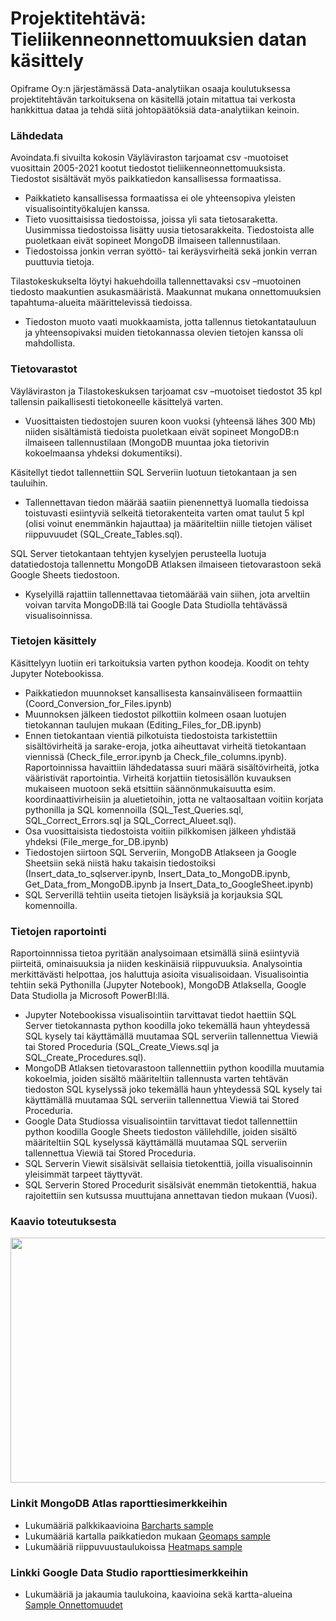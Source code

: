 # Projektitehtävä: Tieliikenneonnettomuuksien datan käsittely

Opiframe Oy:n järjestämässä Data-analytiikan osaaja koulutuksessa projektitehtävän tarkoituksena on käsitellä jotain mitattua tai verkosta hankkittua dataa ja tehdä siitä johtopäätöksiä data-analytiikan keinoin. 

### Lähdedata

Avoindata.fi sivuilta kokosin Väyläviraston tarjoamat csv -muotoiset vuosittain 2005-2021 kootut tiedostot tieliikenneonnettomuuksista. Tiedostot sisältävät myös paikkatiedon kansallisessa formaatissa.
- Paikkatieto kansallisessa formaatissa ei ole yhteensopiva yleisten visualisointityökalujen kanssa.
- Tieto vuosittaisissa tiedostoissa, joissa yli sata tietosaraketta. Uusimmissa tiedostoissa lisätty uusia tietosarakkeita. Tiedostoista alle puoletkaan eivät sopineet MongoDB ilmaiseen tallennustilaan.
- Tiedostoissa jonkin verran syöttö- tai keräysvirheitä sekä jonkin verran puuttuvia tietoja.

Tilastokeskukselta löytyi hakuehdoilla tallennettavaksi csv –muotoinen tiedosto maakuntien asukasmääristä. Maakunnat mukana onnettomuuksien tapahtuma-alueita määrittelevissä tiedoissa.
- Tiedoston muoto vaati muokkaamista, jotta tallennus tietokantatauluun ja yhteensopivaksi muiden tietokannassa olevien tietojen kanssa oli mahdollista.

### Tietovarastot

Väyläviraston ja Tilastokeskuksen tarjoamat csv –muotoiset tiedostot 35 kpl tallensin paikallisesti tietokoneelle käsittelyä varten.
- Vuosittaisten tiedostojen suuren koon vuoksi (yhteensä lähes 300 Mb) niiden sisältämistä tiedoista puoletkaan eivät sopineet MongoDB:n ilmaiseen tallennustilaan (MongoDB muuntaa joka tietorivin kokoelmaansa yhdeksi dokumentiksi).

Käsitellyt tiedot tallennettiin SQL Serveriin luotuun tietokantaan ja sen tauluihin.
- Tallennettavan tiedon määrää saatiin pienennettyä luomalla tiedoissa toistuvasti esiintyviä selkeitä tietorakenteita varten omat taulut 5 kpl (olisi voinut enemmänkin hajauttaa) ja määriteltiin niille tietojen väliset riippuvuudet (SQL_Create_Tables.sql).

SQL Server tietokantaan tehtyjen kyselyjen perusteella luotuja datatiedostoja tallennettu MongoDB Atlaksen ilmaiseen tietovarastoon sekä Google Sheets tiedostoon.
- Kyselyillä rajattiin tallennettavaa tietomäärää vain siihen, jota arveltiin voivan tarvita MongoDB:llä tai Google Data Studiolla tehtävässä visualisoinnissa.

### Tietojen käsittely

Käsittelyyn luotiin eri tarkoituksia varten python koodeja. Koodit on tehty Jupyter Notebookissa.
- Paikkatiedon muunnokset kansallisesta kansainväliseen formaattiin (Coord_Conversion_for_Files.ipynb)
- Muunnoksen jälkeen tiedostot pilkottiin kolmeen osaan luotujen tietokannan taulujen mukaan (Editing_Files_for_DB.ipynb)
- Ennen tietokantaan vientiä pilkotuista tiedostoista tarkistettiin sisältövirheitä ja sarake-eroja, jotka aiheuttavat virheitä tietokantaan viennissä (Check_file_error.ipynb ja Check_file_columns.ipynb). Raportoinnissa havaittiin lähdedatassa suuri määrä sisältövirheitä, jotka vääristivät raportointia. Virheitä korjattiin tietosisällön kuvauksen mukaiseen muotoon sekä etsittiin säännönmukaisuutta esim. koordinaattivirheisiin ja aluetietoihin, jotta ne valtaosaltaan voitiin korjata pythonilla ja SQL komennoilla (SQL_Test_Queries.sql, SQL_Correct_Errors.sql ja SQL_Correct_Alueet.sql).
- Osa vuosittaisista tiedostoista voitiin pilkkomisen jälkeen yhdistää yhdeksi (File_merge_for_DB.ipynb)
- Tiedostojen siirtoon SQL Serveriin, MongoDB Atlakseen ja Google Sheetsiin sekä niistä haku takaisin tiedostoiksi (Insert_data_to_sqlserver.ipynb, Insert_Data_to_MongoDB.ipynb, Get_Data_from_MongoDB.ipynb ja Insert_Data_to_GoogleSheet.ipynb)
- SQL Serverillä tehtiin useita tietojen lisäyksiä ja korjauksia SQL komennoilla.


### Tietojen raportointi

Raportoinnnissa tietoa pyritään analysoimaan etsimällä siinä esiintyviä piirteitä, ominaisuuksia ja niiden keskinäisiä riippuvuuksia. Analysointia merkittävästi helpottaa, jos haluttuja asioita visualisoidaan. Visualisointia tehtiin sekä Pythonilla (Jupyter Notebook), MongoDB Atlaksella, Google Data Studiolla ja Microsoft PowerBI:llä.
- Jupyter Notebookissa visualisointiin tarvittavat tiedot haettiin SQL Server tietokannasta python koodilla joko tekemällä haun yhteydessä SQL kysely tai käyttämällä muutamaa SQL serveriin tallennettua Viewiä tai Stored Proceduria (SQL_Create_Views.sql ja SQL_Create_Procedures.sql).
- MongoDB Atlaksen tietovarastoon tallennettiin python koodilla muutamia kokoelmia, joiden sisältö määriteltiin tallennusta varten tehtävän tiedoston SQL kyselyssä joko tekemällä haun yhteydessä SQL kysely tai käyttämällä muutamaa SQL serveriin tallennettua Viewiä tai Stored Proceduria.
- Google Data Studiossa visualisointiin tarvittavat tiedot tallennettiin python koodilla Google Sheets tiedoston välilehdille, joiden sisältö määriteltiin SQL kyselyssä käyttämällä muutamaa SQL serveriin tallennettua Viewiä tai Stored Proceduria.
- SQL Serverin Viewit sisälsivät sellaisia tietokenttiä, joilla visualisoinnin yleisimmät tarpeet täyttyvät.
- SQL Serverin Stored Procedurit sisälsivät enemmän tietokenttiä, hakua rajoitettiin sen kutsussa muuttujana annettavan tiedon mukaan (Vuosi).

### Kaavio toteutuksesta

<p align="center">
<img src="https://user-images.githubusercontent.com/110663840/186427226-a0e35726-7155-46c0-a2ec-737361652865.png" width="750" height="392">
</p>

### Linkit MongoDB Atlas raporttiesimerkkeihin

- Lukumääriä palkkikaavioina [Barcharts sample](https://charts.mongodb.com/charts-opiframe-dvsup/public/dashboards/79658628-7142-4063-962d-8d7fad43de02)
- Lukumääriä kartalla paikkatiedon mukaan [Geomaps sample](https://charts.mongodb.com/charts-opiframe-dvsup/public/dashboards/1250830d-e31f-4fe5-902e-b5ac1c136f11)
- Lukumääriä riippuvuustaulukoissa [Heatmaps sample](https://charts.mongodb.com/charts-opiframe-dvsup/public/dashboards/c37f458d-17f3-42f2-9ceb-62b895655eca)

### Linkki Google Data Studio raporttiesimerkkeihin

- Lukumääriä ja jakaumia taulukoina, kaavioina sekä kartta-alueina [Sample Onnettomuudet](https://datastudio.google.com/reporting/45f072ec-9a91-4ae3-9ebb-2b06cfe717ab)
